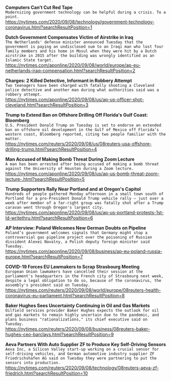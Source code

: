 **Computers Can’t Cut Red Tape**\
`Modernizing government technology can be helpful during a crisis. To a point.`\
https://nytimes.com/2020/09/08/technology/government-technology-coronavirus.html?searchResultPosition=1

**Dutch Government Compensates Victim of Airstrike in Iraq**\
`The Netherlands' defense minister announced Tuesday that the government is paying an undisclosed sum to an Iraqi man who lost four family members and his home in Mosul when they were hit by a Dutch airstrike in 2015 after the building was wrongly identified as an Islamic State target.`\
https://nytimes.com/aponline/2020/09/08/world/europe/ap-eu-netherlands-iraq-compensation.html?searchResultPosition=2

**Charges: 2 Killed Detective, Informant in Robbery Attempt**\
`Two teenagers have been charged with fatally shooting a Cleveland police detective and another man during what authorities said was a robbery attempt.`\
https://nytimes.com/aponline/2020/09/08/us/ap-us-officer-shot-cleveland.html?searchResultPosition=3

**Trump to Extend Ban on Offshore Drilling Off Florida's Gulf Coast: Bloomberg**\
`U.S. President Donald Trump on Tuesday is set to endorse an extended ban on offshore oil development in the Gulf of Mexico off Florida’s western coast, Bloomberg reported, citing two people familiar with the matter.`\
https://nytimes.com/reuters/2020/09/08/us/08reuters-usa-offshore-drilling-trump.html?searchResultPosition=4

**Man Accused of Making Bomb Threat During Zoom Lecture**\
`A man has been arrested after being accused of making a bomb threat against the University of Houston during a Zoom lecture. `\
https://nytimes.com/aponline/2020/09/08/us/ap-us-bomb-threat-zoom-lecture-.html?searchResultPosition=5

**Trump Supporters Rally Near Portland and at Oregon's Capitol**\
`Hundreds of people gathered Monday afternoon in a small town south of Portland for a pro-President Donald Trump vehicle rally — just over a week after member of a far-right group was fatally shot after a Trump caravan went through Oregon's largest city.`\
https://nytimes.com/aponline/2020/09/08/us/ap-us-portland-protests-1st-ld-writethru.html?searchResultPosition=6

**AP Interview: Poland Welcomes New German Doubts on Pipeline**\
`Poland’s government welcomes signals that Germany might stop a controversial gas pipeline project over the poisoning of Russian dissident Alexei Navalny, a Polish deputy foreign minister said Tuesday.`\
https://nytimes.com/aponline/2020/09/08/business/ap-eu-poland-russia-europe.html?searchResultPosition=7

**COVID-19 Forces EU Lawmakers to Scrap Strasbourg Meeting**\
`European Union lawmakers have cancelled their session at the parliament's headquarters in the French city of Strasbourg next week, despite a legal obligation to do so, because of the coronavirus, the assembly's president said on Tuesday.`\
https://nytimes.com/reuters/2020/09/08/world/europe/08reuters-health-coronavirus-eu-parliament.html?searchResultPosition=8

**Baker Hughes Sees Uncertainty Continuing in Oil and Gas Markets**\
`Oilfield services provider Baker Hughes expects the outlook for oil and gas markets to remain highly uncertain due to the pandemic, and plans business "rationalizations," its chief executive said on Tuesday.`\
https://nytimes.com/reuters/2020/09/08/business/08reuters-baker-hughes-ceo-barclays.html?searchResultPosition=9

**Aeva Partners With Auto Supplier ZF to Produce Key Self-Driving Sensors**\
`Aeva Inc, a Silicon Valley start-up working on a crucial sensor for self-driving vehicles, and German automotive industry supplier ZF Friedrichshafen AG said on Tuesday they were partnering to put the sensors into production.`\
https://nytimes.com/reuters/2020/09/08/technology/08reuters-aeva-zf-friedrich.html?searchResultPosition=10

